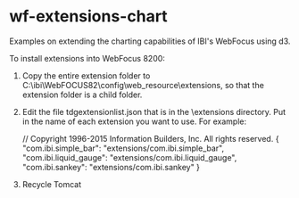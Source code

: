 # wf-extensions-chart
Examples on extending the charting capabilities of IBI's WebFocus using d3.

To install extensions into WebFocus 8200:


  1) Copy the entire extension folder to C:\ibi\WebFOCUS82\config\web_resource\extensions, so that the extension folder is a child folder.
  2) Edit the file tdgextensionlist.json that is in the \extensions directory. Put in the name of each extension you want to use. For example: 
  
      // Copyright 1996-2015 Information Builders, Inc. All rights reserved.
    {
    "com.ibi.simple_bar": "extensions/com.ibi.simple_bar",
    "com.ibi.liquid_gauge": "extensions/com.ibi.liquid_gauge",
    "com.ibi.sankey": "extensions/com.ibi.sankey"
    }
    
  3) Recycle Tomcat
